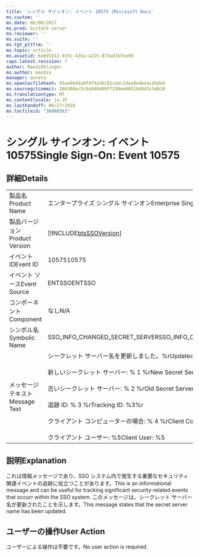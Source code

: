 ```yaml
---
title: 'シングル サインオン: イベント 10575 |Microsoft Docs'
ms.custom: ''
ms.date: 06/08/2017
ms.prod: biztalk-server
ms.reviewer: ''
ms.suite: ''
ms.tgt_pltfrm: ''
ms.topic: article
ms.assetid: 6a691812-433c-42ba-a225-873ad1bfee99
caps.latest.revision: 7
author: MandiOhlinger
ms.author: mandia
manager: anneta
ms.openlocfilehash: 93ae664da9f4f9a36c82cdec2dea0edeeac6bdeb
ms.sourcegitcommit: 266308ec5c6a9d8d80ff298ee6051b4843c5d626
ms.translationtype: MT
ms.contentlocale: ja-JP
ms.lasthandoff: 06/27/2018
ms.locfileid: "36968563"
---
```

# <a name="single-sign-on-event-10575"></a><span data-ttu-id="2f63a-102">シングル サインオン: イベント 10575</span><span class="sxs-lookup"><span data-stu-id="2f63a-102">Single Sign-On: Event 10575</span></span>
## <a name="details"></a><span data-ttu-id="2f63a-103">詳細</span><span class="sxs-lookup"><span data-stu-id="2f63a-103">Details</span></span>  
  
|                 |                                                                                                                                                                                                   |
|-----------------|---------------------------------------------------------------------------------------------------------------------------------------------------------------------------------------------------|
|  <span data-ttu-id="2f63a-104">製品名</span><span class="sxs-lookup"><span data-stu-id="2f63a-104">Product Name</span></span>   |                                                                                     <span data-ttu-id="2f63a-105">エンタープライズ シングル サインオン</span><span class="sxs-lookup"><span data-stu-id="2f63a-105">Enterprise Single Sign-On</span></span>                                                                                     |
| <span data-ttu-id="2f63a-106">製品バージョン</span><span class="sxs-lookup"><span data-stu-id="2f63a-106">Product Version</span></span> |                                                                    [!INCLUDE[btsSSOVersion](../includes/btsssoversion-md.md)]                                                                     |
|    <span data-ttu-id="2f63a-107">イベント ID</span><span class="sxs-lookup"><span data-stu-id="2f63a-107">Event ID</span></span>     |                                                                                               <span data-ttu-id="2f63a-108">10575</span><span class="sxs-lookup"><span data-stu-id="2f63a-108">10575</span></span>                                                                                               |
|  <span data-ttu-id="2f63a-109">イベント ソース</span><span class="sxs-lookup"><span data-stu-id="2f63a-109">Event Source</span></span>   |                                                                                              <span data-ttu-id="2f63a-110">ENTSSO</span><span class="sxs-lookup"><span data-stu-id="2f63a-110">ENTSSO</span></span>                                                                                               |
|    <span data-ttu-id="2f63a-111">コンポーネント</span><span class="sxs-lookup"><span data-stu-id="2f63a-111">Component</span></span>    |                                                                                                <span data-ttu-id="2f63a-112">なし</span><span class="sxs-lookup"><span data-stu-id="2f63a-112">N/A</span></span>                                                                                                |
|  <span data-ttu-id="2f63a-113">シンボル名</span><span class="sxs-lookup"><span data-stu-id="2f63a-113">Symbolic Name</span></span>  |                                                                                  <span data-ttu-id="2f63a-114">SSO_INFO_CHANGED_SECRET_SERVER</span><span class="sxs-lookup"><span data-stu-id="2f63a-114">SSO_INFO_CHANGED_SECRET_SERVER</span></span>                                                                                   |
|  <span data-ttu-id="2f63a-115">メッセージ テキスト</span><span class="sxs-lookup"><span data-stu-id="2f63a-115">Message Text</span></span>   | <span data-ttu-id="2f63a-116">シークレット サーバー名を更新しました。%r</span><span class="sxs-lookup"><span data-stu-id="2f63a-116">Updated secret server name.%r</span></span><br /><br /> <span data-ttu-id="2f63a-117">新しいシークレット サーバー: % 1 %r</span><span class="sxs-lookup"><span data-stu-id="2f63a-117">New Secret Server: %1%r</span></span><br /><br /> <span data-ttu-id="2f63a-118">古いシークレット サーバー: % 2 %r</span><span class="sxs-lookup"><span data-stu-id="2f63a-118">Old Secret Server: %2%r</span></span><br /><br /> <span data-ttu-id="2f63a-119">追跡 ID: % 3 %r</span><span class="sxs-lookup"><span data-stu-id="2f63a-119">Tracking ID: %3%r</span></span><br /><br /> <span data-ttu-id="2f63a-120">クライアント コンピューターの場合: % 4 %r</span><span class="sxs-lookup"><span data-stu-id="2f63a-120">Client Computer: %4%r</span></span><br /><br /> <span data-ttu-id="2f63a-121">クライアント ユーザー: %5</span><span class="sxs-lookup"><span data-stu-id="2f63a-121">Client User: %5</span></span> |
  
## <a name="explanation"></a><span data-ttu-id="2f63a-122">説明</span><span class="sxs-lookup"><span data-stu-id="2f63a-122">Explanation</span></span>  
 <span data-ttu-id="2f63a-123">これは情報メッセージであり、SSO システム内で発生する重要なセキュリティ関連イベントの追跡に役立つことがあります。</span><span class="sxs-lookup"><span data-stu-id="2f63a-123">This is an informational message and can be useful for tracking significant security-related events that occurr within the SSO system.</span></span> <span data-ttu-id="2f63a-124">このメッセージは、シークレット サーバー名が更新されたことを示します。</span><span class="sxs-lookup"><span data-stu-id="2f63a-124">This message states that the secret server name has been updated.</span></span>  
  
## <a name="user-action"></a><span data-ttu-id="2f63a-125">ユーザーの操作</span><span class="sxs-lookup"><span data-stu-id="2f63a-125">User Action</span></span>  
 <span data-ttu-id="2f63a-126">ユーザーによる操作は不要です。</span><span class="sxs-lookup"><span data-stu-id="2f63a-126">No user action is required.</span></span>